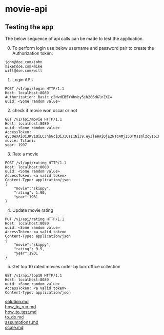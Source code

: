 # movie-api
## Testing the app

The below sequence of api calls can be made to test the application.

0. To perform login use below username and password pair to create the Authorization token:
```
john@doe.com/john
mike@doe.com/mike
will@doe.com/will
```

1. Login API:
```
POST /v1/api/login HTTP/1.1
Host: localhost:8080
Authorization: Basic c2NvdEB5YWhvby5jb206dGlnZXI=
uuid: <Some random value>
```

2. check if movie won oscar or not
```
GET /v1/api/movie HTTP/1.1
Host: localhost:8080
uuid: <Some random value>
AccessToken: eyJ0eXAiOiJKV1QiLCJhbGciOiJIUzI1NiJ9.eyJleHAiOjE2NTc4MjI5OTMsImlzcyI6Imh0dHBzOi8vYmlyYWouYXV0aC5zZXJ2aWNlLmNvbSIsImlhdCI6MTY1NzgyMTE5MywiYXVkIjoiaHR0cHM6Ly9iaXJhai5tb3ZpZS5hcGkuY29tL2FjY2VzcyIsInVzZXJJZCI6Im1pa2VAZG9lLmNvbSJ9.4H3SPTr8rHtUzAKowPrk_YwWhHpDCrM50FY4RRsLW4E
movie: Titanic
year: 1997
```

3. Rate a movie
```
POST /v1/api/rating HTTP/1.1
Host: localhost:8080
uuid: <Some random value>
AccessToken: <a valid token>
Content-Type: application/json
{
	"movie":"skippy",
	"rating": 1.90,
	"year":1931
}
```

4. Update movie rating
```
PUT /v1/api/rating HTTP/1.1
Host: localhost:8080
uuid: <Some random value>
AccessToken: <a valid token>
Content-Type: application/json
{
	"movie":"skippy",
	"rating": 9.5,
	"year":1931
}
```

5. Get top 10 rated movies order by box office collection
```
GET /v1/api/top10 HTTP/1.1
Host: localhost:8080
uuid: <Some random value>
AccessToken: <a valid token>
Content-Type: application/json

```


[solution.md](./solution.md) <br>
[how_to_run.md](./how_to_run.md ) <br>
[how_to_test.md](./how_to_test.md ) <br>
[to_do.md](./to_do.md )<br>
[assumptions.md](./assumptions.md)<br>
[scale.md](./scale.md)<br>